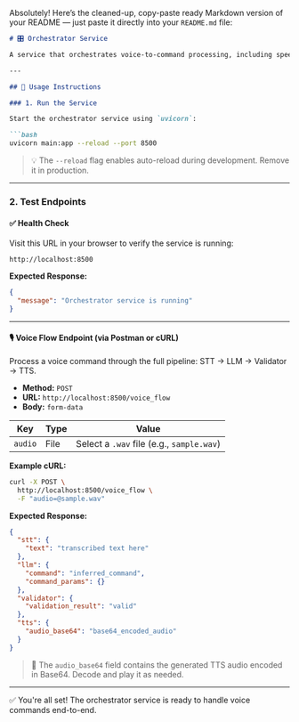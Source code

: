 Absolutely! Here’s the cleaned-up, copy-paste ready Markdown version of your README — just paste it directly into your `README.md` file:

```markdown
# 🎛️ Orchestrator Service

A service that orchestrates voice-to-command processing, including speech-to-text (STT), LLM inference, validation, and text-to-speech (TTS) generation.

---

## 🚀 Usage Instructions

### 1. Run the Service

Start the orchestrator service using `uvicorn`:

```bash
uvicorn main:app --reload --port 8500
```

> 💡 The `--reload` flag enables auto-reload during development. Remove it in production.

---

### 2. Test Endpoints

#### ✅ Health Check

Visit this URL in your browser to verify the service is running:

```
http://localhost:8500
```

**Expected Response:**

```json
{
  "message": "Orchestrator service is running"
}
```

---

#### 🎙️ Voice Flow Endpoint (via Postman or cURL)

Process a voice command through the full pipeline: STT → LLM → Validator → TTS.

- **Method:** `POST`
- **URL:** `http://localhost:8500/voice_flow`
- **Body:** `form-data`

| Key    | Type | Value                     |
|--------|------|---------------------------|
| `audio` | File | Select a `.wav` file (e.g., `sample.wav`) |

**Example cURL:**

```bash
curl -X POST \
  http://localhost:8500/voice_flow \
  -F "audio=@sample.wav"
```

**Expected Response:**

```json
{
  "stt": {
    "text": "transcribed text here"
  },
  "llm": {
    "command": "inferred_command",
    "command_params": {}
  },
  "validator": {
    "validation_result": "valid"
  },
  "tts": {
    "audio_base64": "base64_encoded_audio"
  }
}
```

> 📌 The `audio_base64` field contains the generated TTS audio encoded in Base64. Decode and play it as needed.

---

✅ You're all set! The orchestrator service is ready to handle voice commands end-to-end.
```

